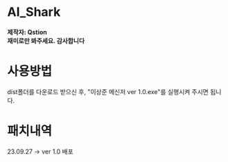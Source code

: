 # AI_Shark
**제작자: Qstion**  
**재미로만 봐주세요. 감사합니다**  

# 사용방법
dist폴더를 다운로드 받으신 후, "이상준 메신저 ver 1.0.exe"를 실행시켜 주시면 됩니다.   

# 패치내역
23.09.27 -> ver 1.0 배포
